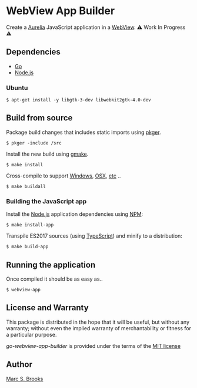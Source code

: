 # WebView App Builder

Create a [Aurelia](https://aurelia.io) JavaScript application in a [WebView](https://en.wikipedia.org/wiki/WebView). :warning: Work In Progress :warning:

## Dependencies

- [Go](https://golang.org)
- [Node.js](https://nodejs.org)

### Ubuntu

    $ apt-get install -y libgtk-3-dev libwebkit2gtk-4.0-dev

## Build from source

Package build changes that includes static imports using [pkger](https://github.com/markbates/pkger).

    $ pkger -include /src

Install the new build using [gmake](https://www.gnu.org/software/make).

    $ make install

Cross-compile to support [Windows](https://golang.org/dl/go1.15.6.windows-amd64.msi), [OSX](https://golang.org/dl/go1.15.6.darwin-amd64.pkg), [etc](https://golang.org/dl) ..

    $ make buildall

### Building the JavaScript app

Install the [Node.js](https://nodejs.org) application dependencies using [NPM](https://npmjs.com):

    $ make install-app

Transpile ES2017 sources (using [TypeScript](https://www.typescriptlang.org/docs/handbook/compiler-options.html)) and minify to a distribution:

    $ make build-app

## Running the application

Once compiled it should be as easy as..

    $ webview-app

## License and Warranty

This package is distributed in the hope that it will be useful, but without any warranty; without even the implied warranty of merchantability or fitness for a particular purpose.

_go-webview-app-builder_ is provided under the terms of the [MIT license](http://www.opensource.org/licenses/mit-license.php)

## Author

[Marc S. Brooks](https://github.com/nuxy)
